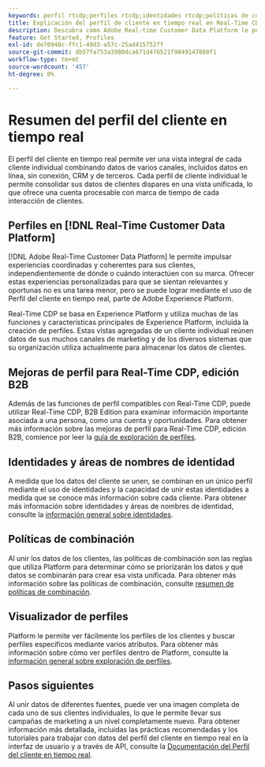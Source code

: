```yaml
---
keywords: perfil rtcdp;perfiles rtcdp;identidades rtcdp;políticas de combinación rtcdp;perfil de cliente en tiempo real
title: Explicación del perfil de cliente en tiempo real en Real-Time CDP
description: Descubra cómo Adobe Real-time Customer Data Platform le permite impulsar experiencias coordinadas, coherentes y relevantes para sus clientes mediante el Perfil del cliente en tiempo real.
feature: Get Started, Profiles
exl-id: de70948c-ffc1-49d3-a57c-25ad415752ff
source-git-commit: db57fa753a3980dca671d476521f9849147880f1
workflow-type: tm+mt
source-wordcount: '457'
ht-degree: 0%

---
```


# Resumen del perfil del cliente en tiempo real

El perfil del cliente en tiempo real permite ver una vista integral de cada cliente individual combinando datos de varios canales, incluidos datos en línea, sin conexión, CRM y de terceros. Cada perfil de cliente individual le permite consolidar sus datos de clientes dispares en una vista unificada, lo que ofrece una cuenta procesable con marca de tiempo de cada interacción de clientes.

## Perfiles en [!DNL Real-Time Customer Data Platform]

[!DNL Adobe Real-Time Customer Data Platform] le permite impulsar experiencias coordinadas y coherentes para sus clientes, independientemente de dónde o cuándo interactúen con su marca. Ofrecer estas experiencias personalizadas para que se sientan relevantes y oportunas no es una tarea menor, pero se puede lograr mediante el uso de Perfil del cliente en tiempo real, parte de Adobe Experience Platform.

Real-Time CDP se basa en Experience Platform y utiliza muchas de las funciones y características principales de Experience Platform, incluida la creación de perfiles. Estas vistas agregadas de un cliente individual reúnen datos de sus muchos canales de marketing y de los diversos sistemas que su organización utiliza actualmente para almacenar los datos de clientes.

## Mejoras de perfil para Real-Time CDP, edición B2B

Además de las funciones de perfil compatibles con Real-Time CDP, puede utilizar Real-Time CDP, B2B Edition para examinar información importante asociada a una persona, como una cuenta y oportunidades. Para obtener más información sobre las mejoras de perfil para Real-Time CDP, edición B2B, comience por leer la [guía de exploración de perfiles](profile-browse.md).

## Identidades y áreas de nombres de identidad

A medida que los datos del cliente se unen, se combinan en un único perfil mediante el uso de identidades y la capacidad de unir estas identidades a medida que se conoce más información sobre cada cliente. Para obtener más información sobre identidades y áreas de nombres de identidad, consulte la [información general sobre identidades](identities-overview.md).

## Políticas de combinación

Al unir los datos de los clientes, las políticas de combinación son las reglas que utiliza Platform para determinar cómo se priorizarán los datos y qué datos se combinarán para crear esa vista unificada. Para obtener más información sobre las políticas de combinación, consulte [resumen de políticas de combinación](merge-policies.md).

## Visualizador de perfiles

Platform le permite ver fácilmente los perfiles de los clientes y buscar perfiles específicos mediante varios atributos. Para obtener más información sobre cómo ver perfiles dentro de Platform, consulte la [información general sobre exploración de perfiles](profile-browse.md).

## Pasos siguientes

Al unir datos de diferentes fuentes, puede ver una imagen completa de cada uno de sus clientes individuales, lo que le permite llevar sus campañas de marketing a un nivel completamente nuevo. Para obtener información más detallada, incluidas las prácticas recomendadas y los tutoriales para trabajar con datos del perfil del cliente en tiempo real en la interfaz de usuario y a través de API, consulte la [Documentación del Perfil del cliente en tiempo real](../../profile/home.md).
